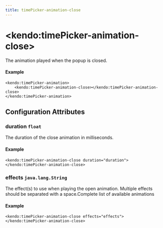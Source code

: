```yaml
---
title: timePicker-animation-close
---
```


# \<kendo:timePicker-animation-close\>

The animation played when the popup is closed.

#### Example
    <kendo:timePicker-animation>
        <kendo:timePicker-animation-close></kendo:timePicker-animation-close>
    </kendo:timePicker-animation>

## Configuration Attributes

### duration `float`

The duration of the close animation in milliseconds.

#### Example
    <kendo:timePicker-animation-close duration="duration">
    </kendo:timePicker-animation-close>

### effects `java.lang.String`

The effect(s) to use when playing the open animation. Multiple effects should be separated with a space.Complete list of available animations

#### Example
    <kendo:timePicker-animation-close effects="effects">
    </kendo:timePicker-animation-close>

